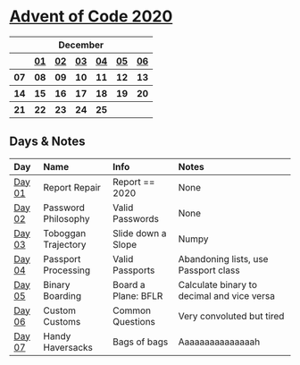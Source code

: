 # [Advent of Code 2020](https://adventofcode.com/2020/)

<table>
    <tr>
        <th colspan="7">December</th>
    </tr>
    <tr>
        <th></th>
        <th><a href="https://github.com/enigm4tik/advent-of-code/blob/main/2020/day01/day01.py">01</a></th>
        <th><a href="https://github.com/enigm4tik/advent-of-code/blob/main/2020/day02/day02.py">02</a></th>
        <th><a href="https://github.com/enigm4tik/advent-of-code/blob/main/2020/day03/day03.py">03</a></th>
        <th><a href="https://github.com/enigm4tik/advent-of-code/blob/main/2020/day04/day04.py">04</a></th>
        <th><a href="https://github.com/enigm4tik/advent-of-code/blob/main/2020/day05/day05.py">05</a></th>
        <th><a href="https://github.com/enigm4tik/advent-of-code/blob/main/2020/day06/day06.py">06</a></th>
    </tr>
    <tr>
        <th>07</th>
        <th>08</th>
        <th>09</th>
        <th>10</th>
        <th>11</th>
        <th>12</th>
        <th>13</th>
    </tr>
    <tr>
        <th>14</th>
        <th>15</th>
        <th>16</th>
        <th>17</th>
        <th>18</th>
        <th>19</th>
        <th>20</th>
    </tr>
    <tr>
        <th>21</th>
        <th>22</th>
        <th>23</th>
        <th>24</th>
        <th>25</th>
        <th></th>
        <th></th>
    </tr>
</table>

## Days & Notes

Day | Name | Info | Notes
:--- | :-- | :---  | :----
[Day 01](https://adventofcode.com/2020/day/1)  | Report Repair | Report == 2020 | None
[Day 02](https://adventofcode.com/2020/day/2) | Password Philosophy | Valid Passwords | None 
[Day 03](https://adventofcode.com/2020/day/3) | Toboggan Trajectory | Slide down a Slope | Numpy
[Day 04](https://adventofcode.com/2020/day/4) | Passport Processing | Valid Passports | Abandoning lists, use Passport class
[Day 05](https://adventofcode.com/2020/day/5) | Binary Boarding | Board a Plane: BFLR | Calculate binary to decimal and vice versa
[Day 06](https://adventofcode.com/2020/day/6) | Custom Customs | Common Questions | Very convoluted but tired
[Day 07](https://adventofcode.com/2020/day/7) | Handy Haversacks | Bags of bags | Aaaaaaaaaaaaaaah

